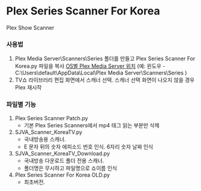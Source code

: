# Plex Series Scanner For Korea
Plex Show Scanner

### 사용법
1. Plex Media Server\Scanners\Series 폴더를 만들고 Plex Series Scanner For Korea.py 파일을 복사
[OS별 Plex Media Server 위치](https://support.plex.tv/articles/202915258-where-is-the-plex-media-server-data-directory-located/)
(예: 윈도우 - C:\Users\default\AppData\Local\Plex Media Server\Scanners\Series )
2. TV쇼 라이브러리 편집 화면에서 스캐너 선택. 스캐너 선택 화면이 나오지 않을 경우 Plex 재시작

### 파일별 기능
1. Plex Series Scanner Patch.py
   - 기본 Plex Series Scanners에서 mp4 태그 읽는 부분만 삭제
2. SJVA_Scanner_KoreaTV.py
   - 국내방송용 스캐너. 
   - E 문자 뒤의 숫자 에피소드 번호 인식. 6자리 숫자 날짜 인식
3. SJVA_Scanner_KoreaTV_Download.py
   - 국내방송 다운로드 폴더 전용 스캐너.
   - 폴더명은 무시하고 파일명으로 쇼이름 인식
4. Plex Series Scanner For Korea OLD.py
   - 최초버전.
